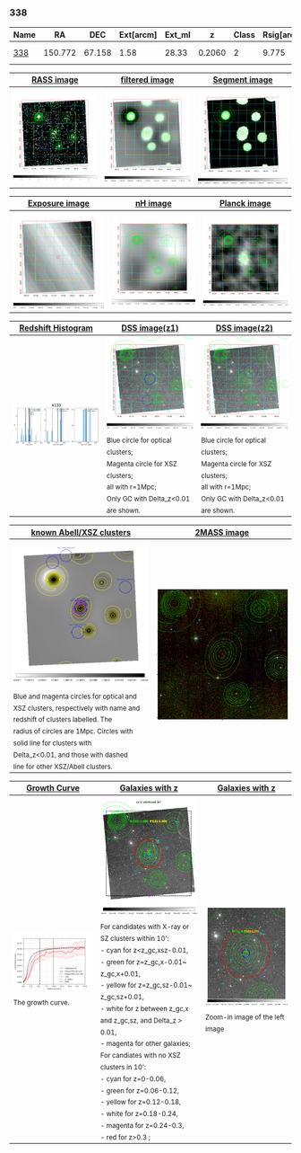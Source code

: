 <div STYLE="page-break-after: always;"></div>

### 338

|Name          |RA          |DEC      | Ext[arcm] | Ext_ml | z    | Class| Rsig[arcmin] | CRsig[c/s] | CR500[c/s] | R500[Mpc] |L500[erg/s]|F500[erg/s/cm^2]| M500[Msun]|Tx[keV]|beta|GC(XSZ,Delta_z<0.01)| GC(OPT,Delta_z<0.01)|GC|alias|
|--------------|------------|------------|---|---|-----------|--------|------|------|----|----|----|----|----|----|----|----|----|----|---|
|[338](script/338.md)     | 150.772       | 67.158       | 1.58    | 28.33   | 0.2060 | 2   | 9.775 |0.150 |0.140 |1.096 |3.274e+44 |2.666e-12 |4.594e+14 |5.863 |0.873 |Tar, |A, |Tar, A, |k133|

|[RASS image](../image/338/338_img.pdf)|[filtered image](../image/338/338_fil.pdf)|[Segment image](../image/338/338_seg.pdf)|
|-------------------|--------------------|-------------------|
| <img src="../image/338/338_img.png" width="300">  | <img src="../image/338/338_fil.png" width="300">   | <img src="../image/338/338_seg.png" width="300">  |

|[Exposure image](../image/338/338_mex.pdf)| [nH image](../image/338/338_nh.pdf)| [Planck image](../image/338/338_p.pdf)|
|-------------------|--------------------|-------------------|
|<img src="../image/338/338_mex.png" width="300">   | <img src="../image/338/338_nh.png" width="300">    | <img src="../image/338/338_p.png" width="300"> |

|[Redshift Histogram](../image/338/338_zg.pdf) | [DSS image(z1)](../image/338/338_dss_z1.pdf)      |  [DSS image(z2)](../image/338/338_dss_z2.pdf)    |
|-------------------|--------------------|-------------------|
|<img src="../image/338/338_zg.png" width="300"> |<img src="../image/338/338_dss_z1.png" width="300"> <sub><br>Blue circle for optical clusters; <br>Magenta circle for XSZ clusters; <br>all with r=1Mpc; <br>Only GC with Delta_z<0.01 are shown. </sub>| <img src="../image/338/338_dss_z2.png" width="300"><sub><br>Blue circle for optical clusters; <br>Magenta circle for XSZ clusters; <br>all with r=1Mpc; <br>Only GC with Delta_z<0.01 are shown. </sub> |

|[known Abell/XSZ clusters](../image/338/338_m.pdf) | [2MASS image](../image/338/338_2mass.pdf)      |
|-------------------|-------------------|
|<img src=../image/338/338_m.png width="300"> <sub><br>Blue and magenta circles for optical and <br>XSZ clusters, respectively with name and <br>redshift of clusters labelled. The <br>radius of circles are 1Mpc. Circles with <br>solid line for clusters with <br>Delta_z<0.01, and those with dashed <br>line for other XSZ/Abell clusters.        </sub>|<img src="../image/338/338_2mass.png" width="300">  |

|[Growth Curve](../image/338/338_gca_all.png) |[Galaxies with z](../image/338/338_opt_ned.pdf) |[Galaxies with z](../image/338/338_opt_ned_zoom.pdf) |
|-------------------|-------------------|-------------------|
| <img src="../image/338/338_gca_all.png" width="300"> <sub><br>The growth curve.</sub>| <img src=../image/338/338_opt_ned.png width="300"> <br><sub> For candidates with X-ray or SZ clusters within 10': <br> - cyan for z<z_gc,xsz-0.01, <br> - green for z=z_gc,x-0.01~ z_gc,x+0.01, <br> - yellow for z=z_gc,sz-0.01~ z_gc,sz+0.01, <br> - white for z between z_gc,x and z_gc,sz, and Delta_z > 0.01, <br> - magenta for other galaxies; <br>For candiates with no XSZ clusters in 10': <br> - cyan for z=0-0.06, <br> - green for z=0.06-0.12, <br> - yellow for z=0.12-0.18, <br> - white for z=0.18-0.24, <br> - magenta for z=0.24-0.3, <br> - red for z>0.3 ;  </sub>|<img src=../image/338/338_opt_ned_zoom.png width="300">  <br><sub> Zoom-in image of the left image</sub>|




